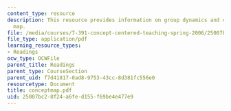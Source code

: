 ```yaml
---
content_type: resource
description: This resource provides information on group dynamics and creating a concept
  map.
file: /media/courses/7-391-concept-centered-teaching-spring-2006/25007bc28f24a6fed155f69be4e477e9_conceptmap.pdf
file_type: application/pdf
learning_resource_types:
- Readings
ocw_type: OCWFile
parent_title: Readings
parent_type: CourseSection
parent_uid: f7d41817-0ad8-9753-43cc-8d381fc556e0
resourcetype: Document
title: conceptmap.pdf
uid: 25007bc2-8f24-a6fe-d155-f69be4e477e9
---
```

